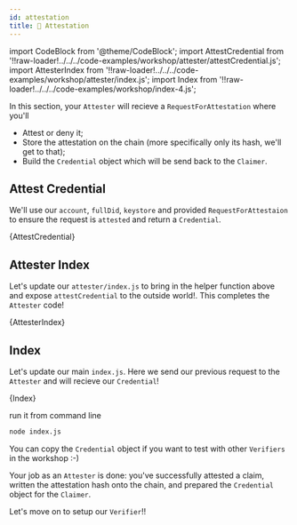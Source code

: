 ```yaml
---
id: attestation
title: 🧾 Attestation
---
```


import CodeBlock from '@theme/CodeBlock';
import AttestCredential from '!!raw-loader!../../../code-examples/workshop/attester/attestCredential.js';
import AttesterIndex from '!!raw-loader!../../../code-examples/workshop/attester/index.js';
import Index from '!!raw-loader!../../../code-examples/workshop/index-4.js';

In this section, your `Attester` will recieve a `RequestForAttestation` where you'll

- Attest or deny it;
- Store the attestation on the chain (more specifically only its hash, we'll get to that);
- Build the `Credential` object which will be send back to the `Claimer`.

## Attest Credential

We'll use our `account`, `fullDid`, `keystore` and provided `RequestForAttestaion` to ensure
the request is `attested` and return a `Credential`.

<CodeBlock className="language-js">
  {AttestCredential}
</CodeBlock>

## Attester Index

Let's update our `attester/index.js` to bring in the helper function above and expose `attestCredential`
to the outside world!. This completes the `Attester` code!

<CodeBlock className="language-js">
  {AttesterIndex}
</CodeBlock>

## Index

Let's update our main `index.js`. Here we send our previous request to the `Attester`
and will recieve our `Credential`!

<CodeBlock className="language-js">
  {Index}
</CodeBlock>

run it from command line 

```bash
node index.js
```

You can copy the `Credential` object if you want to test with other `Verifiers` in the workshop :-) 

Your job as an `Attester` is done: you've successfully attested a claim, written the attestation hash onto the chain, and prepared the `Credential` object for the `Claimer`.

Let's move on to setup our `Verifier`!!
